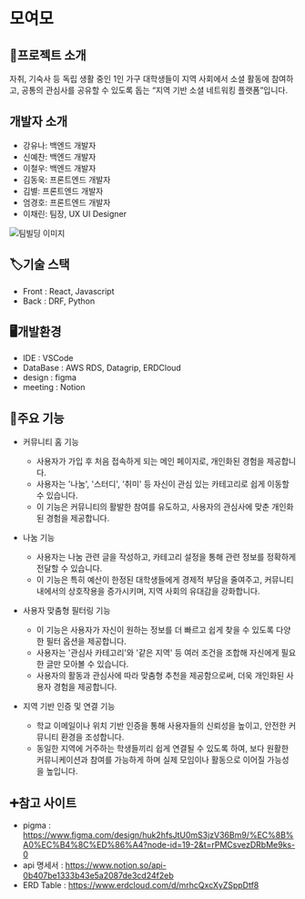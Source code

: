 # 모여모

## 🧡프로젝트 소개
자취, 기숙사 등 독립 생활 중인 1인 가구 대학생들이 지역 사회에서 소셜 활동에 참여하고, 공통의 관심사를 공유할 수 있도록 돕는 “지역 기반 소셜 네트워킹 플랫폼”입니다.
## 개발자 소개
- 강유나: 백엔드 개발자
- 신예찬: 백엔드 개발자
- 이철우: 백엔드 개발자
- 김동욱: 프론트엔드 개발자
- 김별: 프론트엔드 개발자
- 엄경호: 프론트엔드 개발자
- 이채린: 팀장, UX UI Designer

![팀빌딩 이미지](https://github.com/user-attachments/assets/9334ec51-b3ac-46f6-9488-07e048b0d8d9)



## 🏷️기술 스택
- Front : React, Javascript
- Back : DRF, Python

## 🖥️개발환경
- IDE : VSCode
- DataBase : AWS RDS, Datagrip, ERDCloud
- design : figma
- meeting : Notion

## 📌주요 기능
- 커뮤니티 홈 기능
	- 사용자가 가입 후 처음 접속하게 되는 메인 페이지로, 개인화된 경험을 제공합니다.
	- 사용자는 '나눔', '스터디', '취미' 등 자신이 관심 있는 카테고리로 쉽게 이동할 수 있습니다.
	- 이 기능은 커뮤니티의 활발한 참여를 유도하고, 사용자의 관심사에 맞춘 개인화된 경험을 제공합니다.

- 나눔 기능
	- 사용자는 나눔 관련 글을 작성하고, 카테고리 설정을 통해 관련 정보를 정확하게 전달할 수 있습니다.
	- 이 기능은 특히 예산이 한정된 대학생들에게 경제적 부담을 줄여주고, 커뮤니티 내에서의 상호작용을 증가시키며, 지역 사회의 유대감을 강화합니다.

- 사용자 맞춤형 필터링 기능
	- 이 기능은 사용자가 자신이 원하는 정보를 더 빠르고 쉽게 찾을 수 있도록 다양한 필터 옵션을 제공합니다.
	- 사용자는 '관심사 카테고리'와 '같은 지역' 등 여러 조건을 조합해 자신에게 필요한 글만 모아볼 수 있습니다.
	- 사용자의 활동과 관심사에 따라 맞춤형 추천을 제공함으로써, 더욱 개인화된 사용자 경험을 제공합니다.

- 지역 기반 인증 및 연결 기능
	-	학교 이메일이나 위치 기반 인증을 통해 사용자들의 신뢰성을 높이고, 안전한 커뮤니티 환경을 조성합니다.
	- 동일한 지역에 거주하는 학생들끼리 쉽게 연결될 수 있도록 하여, 보다 원활한 커뮤니케이션과 참여를 가능하게 하며 실제 모임이나 활동으로 이어질 가능성을 높입니다.
	
## ➕참고 사이트
- pigma : <https://www.figma.com/design/huk2hfsJtU0mS3jzV36Bm9/%EC%8B%A0%EC%B4%8C%ED%86%A4?node-id=19-2&t=rPMCsvezDRbMe9ks-0>
- api 명세서 : <https://www.notion.so/api-0b407be1333b43e5a2087de3cd24f2eb>
- ERD Table : <https://www.erdcloud.com/d/mrhcQxcXyZSppDtf8>
